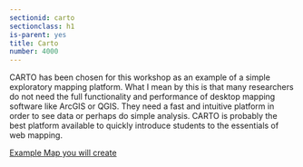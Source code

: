 ```yaml
---
sectionid: carto 
sectionclass: h1
is-parent: yes
title: Carto
number: 4000
---
```


CARTO has been chosen for this workshop as an example of a simple exploratory mapping platform. What I mean by this is that many researchers do not need the full functionality and performance of desktop mapping software like ArcGIS or QGIS. They need a fast and intuitive platform in order to see data or perhaps do simple analysis. CARTO is probably the best platform available to quickly introduce students to the essentials of web mapping.

[Example Map you will create](https://cartorutkowski.carto.com/builder/5bbac628-f4c2-4a56-9574-ba0f6ef2430d/embed)

